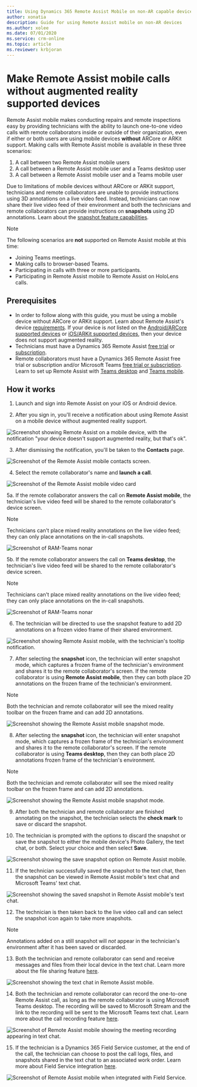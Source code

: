 ```yaml
---
title: Using Dynamics 365 Remote Assist Mobile on non-AR capable devices 
author: xonatia
description: Guide for using Remote Assist mobile on non-AR devices
ms.author: xolee
ms.date: 07/01/2020
ms.service: crm-online
ms.topic: article
ms.reviewer: krbjoran
---
```

# Make Remote Assist mobile calls without augmented reality supported devices

Remote Assist mobile makes conducting repairs and remote inspections easy by providing technicians with the ability to launch one-to-one video calls with remote collaborators inside or outside of their organization, even if either or both users are using mobile devices **without** ARCore or ARKit support. Making calls with Remote Assist mobile is available in these three scenarios: 
1. A call between two Remote Assist mobile users
2. A call between a Remote Assist mobile user and a Teams desktop user
3. A call between a Remote Assist mobile user and a Teams mobile user

Due to limitations of mobile devices without ARCore or ARKit support, technicians and remote collaborators are unable to provide instructions using 3D annotations on a live video feed. Instead, technicians can now share their live video feed of their environment and both the technicians and remote collaborators can provide instructions on **snapshots** using 2D annotations. Learn about the [snapshot feature capabilities](https://docs.microsoft.com/dynamics365/mixed-reality/remote-assist/mobile-app/annotate-snapshot). 

> [!NOTE] 
> The following scenarios are **not** supported on Remote Assist mobile at this time:
> - Joining Teams meetings.
> - Making calls to browser-based Teams.
> - Participating in calls with three or more participants.
> - Participating in Remote Assist mobile to Remote Assist on HoloLens calls.

## Prerequisites
- In order to follow along with this guide, you must be using a mobile device without ARCore or ARKit support. Learn about Remote Assist's device [requirements](https://docs.microsoft.com/dynamics365/mixed-reality/remote-assist/requirements). If your device is *not* listed on the [Android/ARCore supported devices](https://developers.google.com/ar/discover/supported-devices) or [iOS/ARKit supported devices](https://developers.google.com/ar/discover/supported-devices#ios), then your device does not support augmented reality. 
- Technicians must have a Dynamics 365 Remote Assist [free trial](https://docs.microsoft.com/dynamics365/mixed-reality/remote-assist/try-remote-assist) or [subscription](https://docs.microsoft.com/dynamics365/mixed-reality/remote-assist/buy-remote-assist).
- Remote collaborators must have a Dynamics 365 Remote Assist free trial or subscription and/or Microsoft Teams [free trial or subscription](https://www.microsoft.com/microsoft-365/microsoft-teams/group-chat-software). Learn to set up Remote Assist with [Teams desktop](https://docs.microsoft.com/dynamics365/mixed-reality/remote-assist/teams-pc-all) and [Teams mobile](https://docs.microsoft.com/dynamics365/mixed-reality/remote-assist/teams-mobile-all).

## How it works

1. Launch and sign into Remote Assist on your iOS or Android device.

2. After you sign in, you'll receive a notification about using Remote Assist on a mobile device without augmented reality support.

![Screenshot showing Remote Assist on a mobile device, with the notification "your device doesn't support augmented reality, but that's ok".](./media/2a.png "AR Notification")

3. After dismissing the notification, you'll be taken to the **Contacts** page.

![Screenshot of the Remote Assist mobile contacts screen.](./media/2b.png "Contacts")

4. Select the remote collaborator's name and **launch a call**.

![Screenshot of the Remote Assist mobile video card](./media/3a.png "Video Card")

5a. If the remote collaborator answers the call on **Remote Assist mobile**, the technician's live video feed will be shared to the remote collaborator's device screen. 

> [!NOTE]	
> Technicians can't place mixed reality annotations on the live video feed; they can only place annotations on the in-call snapshots.

![Screenshot of RAM-Teams nonar](./media/ram-ram-notoolbar.png "RAM-Teams")


5b. If the remote collaborator answers the call on **Teams desktop**, the technician's live video feed will be shared to the remote collaborator's device screen. 

> [!NOTE]	
> Technicians can't place mixed reality annotations on the live video feed; they can only place annotations on the in-call snapshots.

![Screenshot of RAM-Teams nonar](./media/ram-teams-notoolbar.png "RAM-Teams")

6. The technician will be directed to use the snapshot feature to add 2D annotations on a frozen video frame of their shared environment. 

![Screenshot showing Remote Assist mobile, with the technician's tooltip notification.](./media/01.05-call-nonar-1.png "Tool tip")

7. After selecting the **snapshot** icon, the technician will enter snapshot mode, which captures a frozen frame of the technician's environment and shares it to the remote collaborator's screen. If the remote collaborator is using **Remote Assist mobile**, then they can both place 2D annotations on the frozen frame of the technician's environment.

> [!NOTE]	
> Both the technician and remote collaborator will see the mixed reality toolbar on the frozen frame and can add 2D annotations.

![Screenshot showing the Remote Assist mobile snapshot mode.](./media/ram-ram-anno.png "Snapshot mode")

8. After selecting the **snapshot** icon, the technician will enter snapshot mode, which captures a frozen frame of the technician's environment and shares it to the remote collaborator's screen. If the remote collaborator is using **Teams desktop**, then they can both place 2D annotations frozen frame of the technician's environment.

> [!NOTE]	
> Both the technician and remote collaborator will see the mixed reality toolbar on the frozen frame and can add 2D annotations.

![Screenshot showing the Remote Assist mobile snapshot mode.](./media/ram-teams-anno.png "Snapshot mode")

9. After both the technician and remote collaborator are finished annotating on the snapshot, the technician selects the **check mark** to save or discard the snapshot.

10. The technician is prompted with the options to discard the snapshot or save the snapshot to either the mobile device's Photo Gallery, the text chat, or both. Select your choice and then select **Save**.

![Screenshot showing the save snapshot option on Remote Assist mobile.](./media/7a.png "Save snapshot")

11. If the technician successfully saved the snapshot to the text chat, then the snapshot can be viewed in Remote Assist mobile's text chat and Microsoft Teams' text chat.

![Screenshot showing the saved snapshot in Remote Assist mobile's text chat.](./media/06.20-chat-image-portrait.png "Save successful?")

12. The technician is then taken back to the live video call and can select the snapshot icon again to take more snapshots.

> [!NOTE] 
> Annotations added on a still snapshot will *not* appear in the technician's environment after it has been saved or discarded.

13. Both the technician and remote collaborator can send and receive messages and  files from their local device in the text chat. Learn more about the file sharing feature [here](https://docs.microsoft.com/dynamics365/mixed-reality/remote-assist/mobile-app/file-sharing).

![Screenshot showing the text chat in Remote Assist mobile.](./media/06.21-chat-doc.png "Text chat")

14.  Both the technician and remote collaborator can record the one-to-one Remote Assist call, as long as the remote collaborator is using Microsoft Teams desktop. The recording will be saved to Microsoft Stream and the link to the recording will be sent to the Microsoft Teams text chat. Learn more about the call recording feature [here](https://docs.microsoft.com/dynamics365/mixed-reality/remote-assist/mobile-app/call-recording).

![Screenshot of Remote Assist mobile showing the meeting recording appearing in text chat.](./media/11b.png "Recording")

15. If the technician is a Dynamics 365 Field Service customer, at the end of the call, the technician can choose to post the call logs, files, and snapshots shared in the text chat to an associated work order. Learn more about Field Service integration [here](https://docs.microsoft.com/dynamics365/mixed-reality/remote-assist/mobile-app/fs-integration).

![Screenshot of Remote Assist mobile when integrated with Field Service.](./media/12.png "Field Service")
